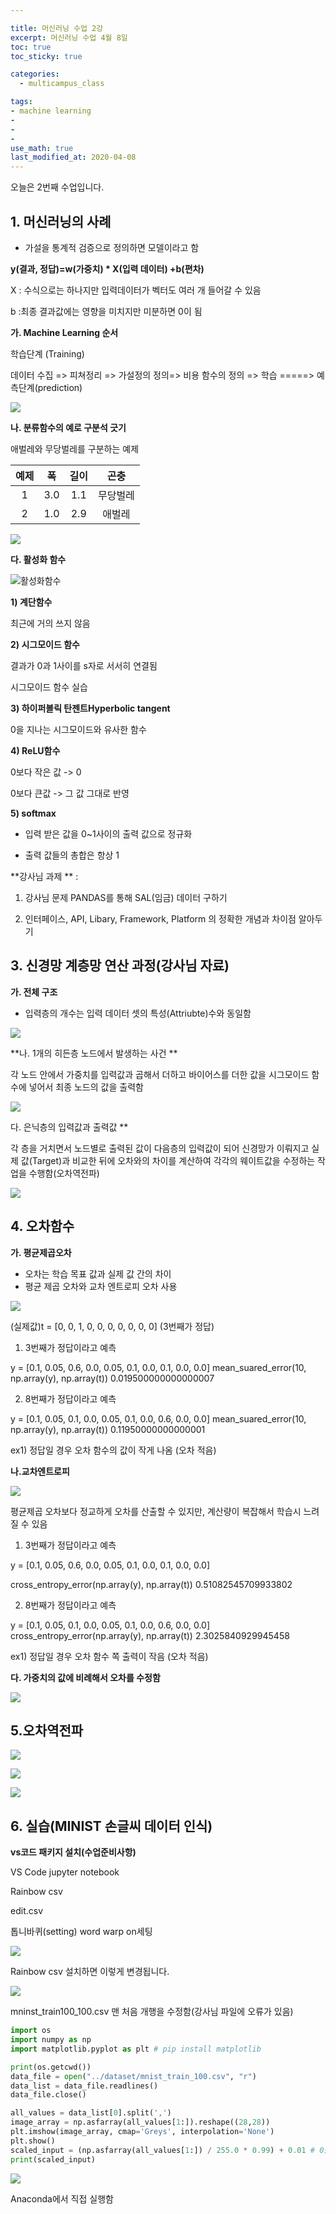 ```yaml
---

title: 머신러닝 수업 2강
excerpt: 머신러닝 수업 4월 8일
toc: true
toc_sticky: true

categories:
  - multicampus_class

tags:
- machine learning
- 
- 
- 
use_math: true
last_modified_at: 2020-04-08
---
```




오늘은 2번째  수업입니다. 



## 1. 머신러닝의 사례

- 가설을 통계적 검증으로 정의하면 모델이라고 함



**y(결과, 정답)=w(가중치) * X(입력 데이터) +b(편차)**

X : 수식으로는 하나지만 입력데이터가 벡터도 여러 개 들어갈 수 있음 

b :최종 결과값에는 영향을 미치지만 미분하면 0이 됨



**가. Machine Learning 순서**

학습단계 (Training)

데이터 수집 => 피쳐정리 => 가설정의 정의=>  비용 함수의 정의 => 학습  =====> 예측단계(prediction)



![](https://i.imgur.com/fuo4Kk3.png)



**나. 분류함수의 예로 구분석 긋기**

애벌레와 무당벌레를 구분하는 예제

| 예제 |  폭  | 길이 |   곤충   |
| :--: | :--: | :--: | :------: |
|  1   | 3.0  | 1.1  | 무당벌레 |
|  2   | 1.0  | 2.9  |  애벌레  |



![](https://i.imgur.com/K2NHxFW.png)



**다. 활성화 함수**

![활성화함수](https://i.imgur.com/8dXdsZB.png)



**1) 계단함수** 

최근에 거의 쓰지 않음



**2) 시그모이드 함수**

 결과가 0과 1사이를 s자로 서서히 연결됨

시그모이드 함수 실습



**3) 하이퍼볼릭 탄젠트Hyperbolic tangent**

0을 지나는 시그모이드와 유사한 함수



**4) ReLU함수**

0보다 작은 값 -> 0

0보다 큰값 -> 그 값 그대로 반영



**5) softmax**

- 입력 받은 값을 0~1사이의 출력 값으로 정규화

- 출력 값들의 총합은 항상 1





**강사님 과제 ** :

1. 강사님 문제  PANDAS를 통해 SAL(임금) 데이터 구하기

2. 인터페이스, API, Libary, Framework, Platform 의 정확한 개념과 차이점 알아두기





## 3. 신경망 계층망 연산 과정(강사님 자료)

**가. 전체 구조**

- 입력층의 개수는 입력 데이터 셋의 특성(Attriubte)수와 동일함

![](https://i.imgur.com/uZqPliG.png)



**나. 1개의 히든층 노드에서 발생하는 사건 **

각 노드 안에서 가중치를 입력값과 곱해서 더하고 바이어스를 더한 값을 시그모이드 함수에 넣어서 최종 노드의 값을 출력함

![](https://i.imgur.com/M66DrQw.png)



다. 은닉층의 입력값과 출력값 **

각 층을 거치면서 노드별로 출력된 값이 다음층의 입력값이 되어 신경망가 이뤄지고 실제 값(Target)과 비교한 뒤에 오차와의 차이를 계산하여 각각의 웨이트값을 수정하는 작업을 수행함(오차역전파)

![](https://i.imgur.com/P82GsJY.png)



## 4. 오차함수

**가. 평균제곱오차**

- 오차는 학습 목표 값과 실제 값 간의 차이
- 평균 제곱 오차와 교차 엔트로피 오차 사용

![](https://i.imgur.com/NnMAxxc.png)

(실제값)t = [0, 0, 1, 0, 0, 0, 0, 0, 0, 0] (3번째가 정답)

1) 3번째가 정답이라고 예측

y = [0.1, 0.05, 0.6, 0.0, 0.05, 0.1, 0.0, 0.1, 0.0, 0.0] 
mean_suared_error(10, np.array(y), np.array(t))
0.019500000000000007



2) 8번째가 정답이라고 예측

y = [0.1, 0.05, 0.1, 0.0, 0.05, 0.1, 0.0, 0.6, 0.0, 0.0]
mean_suared_error(10, np.array(y), np.array(t))
0.11950000000000001

ex1) 정답일 경우 오차 함수의 값이 작게 나옴 (오차 적음)



 **나.교차엔트로피**



![](https://i.imgur.com/h2e0fOI.png)

평균제곱 오차보다 정교하게 오차를 산출할 수 있지만, 계산량이 복잡해서 학습시 느려질 수 있음



1) 3번째가 정답이라고 예측

y = [0.1, 0.05, 0.6, 0.0, 0.05, 0.1, 0.0, 0.1, 0.0, 0.0]

cross_entropy_error(np.array(y), np.array(t))
0.51082545709933802



2) 8번째가 정답이라고 예측

y = [0.1, 0.05, 0.1, 0.0, 0.05, 0.1, 0.0, 0.6, 0.0, 0.0]
cross_entropy_error(np.array(y), np.array(t))
2.3025840929945458

ex1) 정답일 경우 오차 함수 쪽 출력이 작음 (오차 적음)



**다. 가중치의 값에 비례해서 오차를 수정함**

![](https://i.imgur.com/ZCuRSNQ.png)



## 5.오차역전파

![](https://i.imgur.com/BeHtpO6.png)

![](https://i.imgur.com/vyxjOd4.png)

![](https://i.imgur.com/x8r0PE7.png)



## 6. 실습(MINIST 손글씨 데이터 인식)

**vs코드 패키지 설치(수업준비사항)**

VS Code jupyter notebook

Rainbow csv 

edit.csv   



톱니바퀴(setting) word warp on세팅

![](https://i.imgur.com/pvJXXqR.png)

Rainbow csv 설치하면 이렇게 변경됩니다.

![](https://i.imgur.com/62G9ojM.png)

mninst_train100_100.csv 맨 처음 개행을 수정함(강사님 파일에 오류가 있음)



```python
import os
import numpy as np
import matplotlib.pyplot as plt # pip install matplotlib

print(os.getcwd())
data_file = open("../dataset/mnist_train_100.csv", "r")
data_list = data_file.readlines()
data_file.close()

all_values = data_list[0].split(',')
image_array = np.asfarray(all_values[1:]).reshape((28,28))
plt.imshow(image_array, cmap='Greys', interpolation='None')
plt.show()
scaled_input = (np.asfarray(all_values[1:]) / 255.0 * 0.99) + 0.01 # 0을 만들지 않기 위해서
print(scaled_input)
```

![](https://i.imgur.com/MTpavy7.png)

Anaconda에서 직접 실행함

